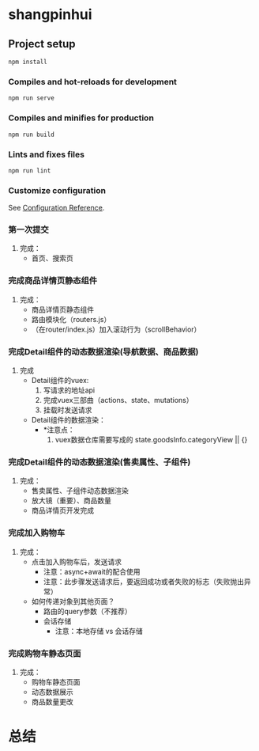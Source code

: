 # shangpinhui

## Project setup
```
npm install
```

### Compiles and hot-reloads for development
```
npm run serve
```

### Compiles and minifies for production
```
npm run build
```

### Lints and fixes files
```
npm run lint
```

### Customize configuration
See [Configuration Reference](https://cli.vuejs.org/config/).

### 第一次提交
1. 完成：
    * 首页、搜索页

 ### 完成商品详情页静态组件
 1. 完成：
    * 商品详情页静态组件
    * 路由模块化（routers.js）
    * （在router/index.js）加入滚动行为（scrollBehavior）

### 完成Detail组件的动态数据渲染(导航数据、商品数据)
1. 完成
    * Detail组件的vuex:
        1. 写请求的地址api
        2. 完成vuex三部曲（actions、state、mutations）
        3. 挂载时发送请求
    * Detail组件的数据渲染：
        * *注意点：
            1. vuex数据仓库需要写成的 state.goodsInfo.categoryView || {}
### 完成Detail组件的动态数据渲染(售卖属性、子组件)
1. 完成：
    * 售卖属性、子组件动态数据渲染
    * 放大镜（重要）、商品数量
    * 商品详情页开发完成
### 完成加入购物车
1. 完成：
    * 点击加入购物车后，发送请求
        + 注意：async+await的配合使用
        + 注意：此步骤发送请求后，要返回成功或者失败的标志（失败抛出异常）
    * 如何传递对象到其他页面？
        - 路由的query参数（不推荐）
        - 会话存储 
            * 注意：本地存储 vs 会话存储
### 完成购物车静态页面
1. 完成：
    * 购物车静态页面
    * 动态数据展示
    * 商品数量更改
# 总结

